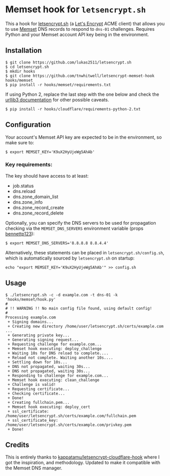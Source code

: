 # Memset hook for `letsencrypt.sh`

This a hook for [letsencrypt.sh](https://github.com/lukas2511/letsencrypt.sh) (a [Let's Encrypt](https://letsencrypt.org/) ACME client) that allows you to use [Memset](https://www.memset.com/) DNS records to respond to `dns-01` challenges. Requires Python and your Memset account API key being in the environment.

## Installation

```
$ git clone https://github.com/lukas2511/letsencrypt.sh
$ cd letsencrypt.sh
$ mkdir hooks
$ git clone https://github.com/tnwhitwell/letsencrypt-memset-hook hooks/memset
$ pip install -r hooks/memset/requirements.txt
```
If using Python 2, replace the last step with the one below and check the [urllib3 documentation](http://urllib3.readthedocs.org/en/latest/security.html#installing-urllib3-with-sni-support-and-certificates) for other possible caveats.

```
$ pip install -r hooks/cloudflare/requirements-python-2.txt
```


## Configuration

Your account's Memset API key are expected to be in the environment, so make sure to:

```
$ export MEMSET_KEY='K9uX2HyUjeWg5AhAb'
```

### Key requirements:

The key should have access to at least:
 - job.status
 - dns.reload
 - dns.zone_domain_list
 - dns.zone_info
 - dns.zone_record_create
 - dns.zone_record_delete

Optionally, you can specify the DNS servers to be used for propagation checking via the `MEMSET_DNS_SERVERS` environment variable (props [bennettp123](https://github.com/bennettp123)):

```
$ export MEMSET_DNS_SERVERS='8.8.8.8 8.8.4.4'
```

Alternatively, these statements can be placed in `letsencrypt.sh/config.sh`, which is automatically sourced by `letsencrypt.sh` on startup:

```
echo "export MEMSET_KEY='K9uX2HyUjeWg5AhAb'" >> config.sh
```




## Usage

```
$ ./letsencrypt.sh -c -d example.com -t dns-01 -k 'hooks/memset/hook.py'
#
# !! WARNING !! No main config file found, using default config!
#
Processing example.com
 + Signing domains...
 + Creating new directory /home/user/letsencrypt.sh/certs/example.com ...
 + Generating private key...
 + Generating signing request...
 + Requesting challenge for example.com...
 + Memset hook executing: deploy_challenge
 + Waiting 10s for DNS reload to complete....
 + Reload not complete. Waiting another 10s....
 + Settling down for 10s...
 + DNS not propagated, waiting 30s...
 + DNS not propagated, waiting 30s...
 + Responding to challenge for example.com...
 + Memset hook executing: clean_challenge
 + Challenge is valid!
 + Requesting certificate...
 + Checking certificate...
 + Done!
 + Creating fullchain.pem...
 + Memset hook executing: deploy_cert
 + ssl_certificate: /home/user/letsencrypt.sh/certs/example.com/fullchain.pem
 + ssl_certificate_key: /home/user/letsencrypt.sh/certs/example.com/privkey.pem
 + Done!
```

## Credits
This is entirely thanks to [kappatamu/letsencrypt-cloudflare-hook](https://github.com/kappataumu/letsencrypt-cloudflare-hook) where I got the inspiration, and methodology. Updated to make it compatible with the Memset DNS manager.
